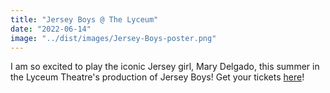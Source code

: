 ```yaml
---
title: "Jersey Boys @ The Lyceum"
date: "2022-06-14"
image: "../dist/images/Jersey-Boys-poster.png"
---
```


I am so excited to play the iconic Jersey girl, Mary Delgado, this summer in the Lyceum Theatre's production of Jersey Boys! Get your tickets <a href="https://lyceumtheatre.org/occasion/jersey-boys/">here</a>!

